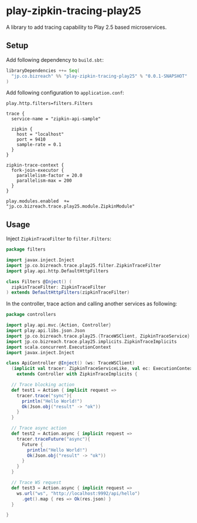 play-zipkin-tracing-play25
========

A library to add tracing capability to Play 2.5 based microservices.

## Setup

Add following dependency to `build.sbt`:

```scala
libraryDependencies ++= Seq(
  "jp.co.bizreach" %% "play-zipkin-tracing-play25" % "0.0.1-SNAPSHOT"
)
```

Add following configuration to `application.conf`:

```
play.http.filters=filters.Filters

trace {
  service-name = "zipkin-api-sample"

  zipkin {
    host = "localhost"
    port = 9410
    sample-rate = 0.1
  }
}

zipkin-trace-context {
  fork-join-executor {
    parallelism-factor = 20.0
    parallelism-max = 200
  }
}

play.modules.enabled  += "jp.co.bizreach.trace.play25.module.ZipkinModule"
```

## Usage

Inject `ZipkinTraceFilter` to `filter.Filters`:

```scala
package filters

import javax.inject.Inject
import jp.co.bizreach.trace.play25.filter.ZipkinTraceFilter
import play.api.http.DefaultHttpFilters

class Filters @Inject() (
  zipkinTraceFilter: ZipkinTraceFilter
) extends DefaultHttpFilters(zipkinTraceFilter)
```

In the controller, trace action and calling another services as following:


```scala
package controllers

import play.api.mvc.{Action, Controller}
import play.api.libs.json.Json
import jp.co.bizreach.trace.play25.{TraceWSClient, ZipkinTraceService}
import jp.co.bizreach.trace.play25.implicits.ZipkinTraceImplicits
import scala.concurrent.ExecutionContext
import javax.inject.Inject

class ApiController @Inject() (ws: TraceWSClient)
  (implicit val tracer: ZipkinTraceServiceLike, val ec: ExecutionContext)
    extends Controller with ZipkinTraceImplicits {

  // Trace blocking action
  def test1 = Action { implicit request =>
    tracer.trace("sync"){
      println("Hello World!")
      Ok(Json.obj("result" -> "ok"))
    }
  }

  // Trace async action
  def test2 = Action.async { implicit request =>
    tracer.traceFuture("async"){
      Future {
        println("Hello World!")
        Ok(Json.obj("result" -> "ok"))
      }
    }
  }

  // Trace WS request
  def test3 = Action.async { implicit request =>
    ws.url("ws", "http://localhost:9992/api/hello")
      .get().map { res => Ok(res.json) }
  }

}
```
